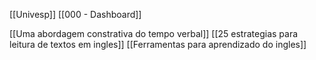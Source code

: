 [[Univesp]]
[[000 - Dashboard]]

[[Uma abordagem constrativa do tempo verbal]]
[[25 estrategias para leitura de textos em ingles]]
[[Ferramentas para aprendizado do ingles]]